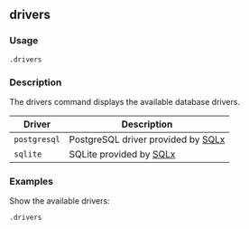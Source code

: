## drivers

### Usage

```text
.drivers
```

### Description

The drivers command displays the available database drivers.

| Driver       | Description                                                               |
|--------------|---------------------------------------------------------------------------|
| `postgresql` | PostgreSQL driver provided by [SQLx](https://github.com/launchbadge/sqlx) |
| `sqlite`     | SQLite provided by [SQLx](https://github.com/launchbadge/sqlx)            |

### Examples

Show the available drivers:

```text
.drivers
```
